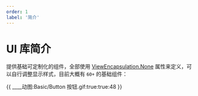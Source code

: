```yaml
---
order: 1
label: '简介'
---
```


# UI 库简介

提供基础可定制化的组件，全部使用 [ViewEncapsulation.None](https://angular.cn/api/core/ViewEncapsulation) 属性来定义，可以自行调整显示样式，目前大概有 `60+` 的基础组件：

{{ ____动图:Basic/Button 按钮.gif:true:true:48 }}
